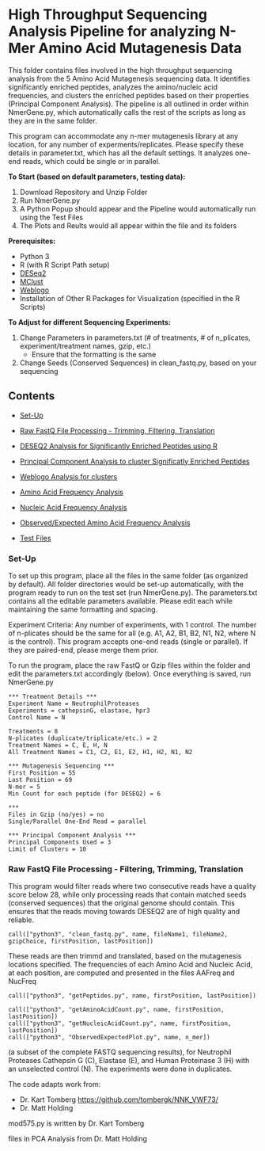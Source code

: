 # High Throughput Sequencing Analysis Pipeline for analyzing N-Mer Amino Acid Mutagenesis Data

This folder contains files involved in the high throughput sequencing analysis from the 5 Amino Acid Mutagenesis sequencing data. It identifies significantly enriched peptides, analyzes the amino/nucleic acid frequencies, and clusters the enriched peptides based on their properties (Principal Component Analysis). The pipeline is all outlined in order within NmerGene.py, which automatically calls the rest of the scripts as long as they are in the same folder. 

This program can accommodate any n-mer mutagenesis library at any location, for any number of experments/replicates. Please specify these details in parameter.txt, which has all the default settings. It analyzes one-end reads, which could be single or in parallel. 

**To Start (based on default parameters, testing data):**
1. Download Repository and Unzip Folder
2. Run NmerGene.py
3. A Python Popup should appear and the Pipeline would automatically run using the Test Files
4. The Plots and Reults would all appear within the file and its folders

**Prerequisites:**
* Python 3
* R (with R Script Path setup) 
* [DESeq2](http://bioconductor.org/packages/devel/bioc/vignettes/DESeq2/inst/doc/DESeq2.html)
* [MClust](https://cran.r-project.org/web/packages/mclust/vignettes/mclust.html)
* [Weblogo](https://github.com/WebLogo/weblogo)
* Installation of Other R Packages for Visualization (specified in the R Scripts)


**To Adjust for different Sequencing Experiments:**
1. Change Parameters in parameters.txt (# of treatments, # of n_plicates, experiment/treatment names, gzip, etc.)
   - Ensure that the formatting is the same
2. Change Seeds (Conserved Sequences) in clean_fastq.py, based on your sequencing

## Contents

* [Set-Up](#set-up)
* [Raw FastQ File Processing - Trimming, Filtering, Translation](#raw-fastq-file-processing---trimming-filtering-translation)
* [DESEQ2 Analysis for Significantly Enriched Peptides using R](#deseq2)
* [Principal Component Analysis to cluster Significatly Enriched Peptides](#pca)
* [Weblogo Analysis for clusters](#weblogo)

* [Amino Acid Frequency Analysis](#aa-freq)
* [Nucleic Acid Frequency Analysis](#na-freq)
* [Observed/Expected Amino Acid Frequency Analysis](#obs-exp)
* [Test Files](#test-files)

### Set-Up
To set up this program, place all the files in the same folder (as organized by default). All folder directories would be set-up automatically, with the program ready to run on the test set (run NmerGene.py). The parameters.txt contains all the editable parameters available. Please edit each while maintaining the same formatting and spacing. 

Experiment Criteria: Any number of experiments, with 1 control. The number of n-plicates should be the same for all (e.g. A1, A2, B1, B2, N1, N2, where N is the control). This program accepts one-end reads (single or parallel). If they are paired-end, please merge them prior.

To run the program, place the raw FastQ or Gzip files within the folder and edit the parameters.txt accordingly (below). Once everything is saved, run NmerGene.py

```
*** Treatment Details ***
Experiment Name = NeutrophilProteases
Experiments = cathepsinG, elastase, hpr3
Control Name = N

Treatments = 8
N-plicates (duplicate/triplicate/etc.) = 2
Treatment Names = C, E, H, N
All Treatment Names = C1, C2, E1, E2, H1, H2, N1, N2

*** Mutagenesis Sequencing ***
First Position = 55
Last Position = 69
N-mer = 5
Min Count for each peptide (for DESEQ2) = 6

***
Files in Gzip (no/yes) = no
Single/Parallel One-End Read = parallel

*** Principal Component Analysis ***
Principal Components Used = 3
Limit of Clusters = 10 
```


### Raw FastQ File Processing - Filtering, Trimming, Translation
This program would filter reads where two consecutive reads have a quality score below 28, while only processing reads that contain matched seeds (conserved sequences) that the original genome should contain. This ensures that the reads moving towards DESEQ2 are of high quality and reliable.

```
call(["python3", "clean_fastq.py", name, fileName1, fileName2, gzipChoice, firstPosition, lastPosition])
```

These reads are then trimmd and translated, based on the mutagenesis locations specified. The frequencies of each Amino Acid and Nucleic Acid, at each position, are computed and presented in the files AAFreq and NucFreq

```
call(["python3", "getPeptides.py", name, firstPosition, lastPosition])

call(["python3", "getAminoAcidCount.py", name, firstPosition, lastPosition])
call(["python3", "getNucleicAcidCount.py", name, firstPosition, lastPosition])
call(["python3", "ObservedExpectedPlot.py", name, n_mer])
```



(a subset of the complete FASTQ sequencing results), for Neutrophil Proteases Cathepsin G (C), Elastase (E), and Human Proteinase 3 (H) with an unselected control (N). The experiments were done in duplicates.

The code adapts work from:
- Dr. Kart Tomberg https://github.com/tombergk/NNK_VWF73/
- Dr. Matt Holding


mod575.py is written by Dr. Kart Tomberg

files in PCA Analysis from Dr. Matt Holding
